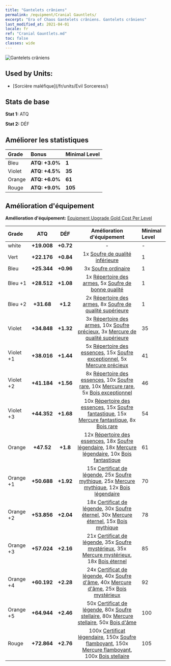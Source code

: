 ```yaml
---
title: "Gantelets crâniens"
permalink: /equipment/Cranial Gauntlets/
excerpt: "Era of Chaos Gantelets crâniens. Gantelets crâniens"
last_modified_at: 2021-04-01
locale: fr
ref: "Cranial Gauntlets.md"
toc: false
classes: wide
---
```


  ![Gantelets crâniens](/images/e/e_7093.png)

## Used by Units:

* [Sorcière maléfique](/fr/units/Evil Sorceress/) 


## Stats de base
 **Stat 1:** ATQ

 **Stat 2:** DÉF

## Améliorer les statistiques

  |     Grade    |   Bonus | Minimal Level | 
  |:-------------|:--------|:--------------| 
  | Bleu | **ATQ: +3.0%** | **1** | 
  | Violet | **ATQ: +4.5%** | **35** | 
  | Orange | **ATQ: +6.0%** | **61** | 
  | Rouge | **ATQ: +9.0%** | **105** | 


## Amélioration d'équipement
 **Amélioration d'équipement:** [Equipment Upgrade Gold Cost Per Level](/equipment/EquipmentUpgradeCostPerLevel/) 

  |          Grade      | ATQ | DÉF | Amélioration d'équipement | Minimal Level |
  |:--------------------|:---------:|:---------:|:----------------:|:--------------|
  | white | **+19.008** | **+0.72** | - | - |
  | Vert | **+22.176** | **+0.84** | 1x [Soufre de qualité inférieure](/fr/Items/mat_3/) | 1 |
  | Bleu | **+25.344** | **+0.96** | 3x [Soufre ordinaire](/fr/Items/mat_9/) | 1 |
  | Bleu +1 | **+28.512** | **+1.08** | 1x [Répertoire des armes](/fr/Items/mat_18/), 5x [Soufre de bonne qualité](/fr/Items/mat_15/) | 1 |
  | Bleu +2 | **+31.68** | **+1.2** | 2x [Répertoire des armes](/fr/Items/mat_25/), 8x [Soufre de qualité supérieure](/fr/Items/mat_22/) | 1 |
  | Violet | **+34.848** | **+1.32** | 3x [Répertoire des armes](/fr/Items/mat_32/), 10x [Soufre précieux](/fr/Items/mat_29/), 3x [Mercure de qualité supérieure](/fr/Items/mat_21/) | 35 |
  | Violet +1 | **+38.016** | **+1.44** | 5x [Répertoire des essences](/fr/Items/mat_39/), 15x [Soufre exceptionnel](/fr/Items/mat_36/), 5x [Mercure précieux](/fr/Items/mat_28/) | 41 |
  | Violet +2 | **+41.184** | **+1.56** | 8x [Répertoire des essences](/fr/Items/mat_46/), 10x [Soufre rare](/fr/Items/mat_43/), 10x [Mercure rare](/fr/Items/mat_42/), 5x [Bois exceptionnel](/fr/Items/mat_34/) | 46 |
  | Violet +3 | **+44.352** | **+1.68** | 10x [Répertoire des essences](/fr/Items/mat_53/), 15x [Soufre fantastique](/fr/Items/mat_50/), 15x [Mercure fantastique](/fr/Items/mat_49/), 8x [Bois rare](/fr/Items/mat_41/) | 54 |
  | Orange | **+47.52** | **+1.8** | 12x [Répertoire des essences](/fr/Items/mat_60/), 18x [Soufre légendaire](/fr/Items/mat_57/), 18x [Mercure légendaire](/fr/Items/mat_56/), 10x [Bois fantastique](/fr/Items/mat_48/) | 61 |
  | Orange +1 | **+50.688** | **+1.92** | 15x [Certificat de légende](/fr/Items/mat_67/), 25x [Soufre mythique](/fr/Items/mat_64/), 25x [Mercure mythique](/fr/Items/mat_63/), 12x [Bois légendaire](/fr/Items/mat_55/) | 70 |
  | Orange +2 | **+53.856** | **+2.04** | 18x [Certificat de légende](/fr/Items/mat_74/), 30x [Soufre éternel](/fr/Items/mat_71/), 30x [Mercure éternel](/fr/Items/mat_70/), 15x [Bois mythique](/fr/Items/mat_62/) | 78 |
  | Orange +3 | **+57.024** | **+2.16** | 21x [Certificat de légende](/fr/Items/mat_81/), 35x [Soufre mystérieux](/fr/Items/mat_78/), 35x [Mercure mystérieux](/fr/Items/mat_77/), 18x [Bois éternel](/fr/Items/mat_69/) | 85 |
  | Orange +4 | **+60.192** | **+2.28** | 24x [Certificat de légende](/fr/Items/mat_88/), 40x [Soufre d'âme](/fr/Items/mat_85/), 40x [Mercure d'âme](/fr/Items/mat_84/), 25x [Bois mystérieux](/fr/Items/mat_76/) | 92 |
  | Orange +5 | **+64.944** | **+2.46** | 50x [Certificat de légende](/fr/Items/mat_95/), 80x [Soufre stellaire](/fr/Items/mat_92/), 80x [Mercure stellaire](/fr/Items/mat_91/), 50x [Bois d'âme](/fr/Items/mat_83/) | 100 |
  | Rouge | **+72.864** | **+2.76** | 100x [Certificat légendaire](/fr/Items/mat_102/), 150x [Soufre flamboyant](/fr/Items/mat_99/), 150x [Mercure flamboyant](/fr/Items/mat_98/), 100x [Bois stellaire](/fr/Items/mat_90/) | 105 |

